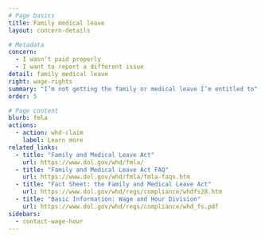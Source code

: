 ```yaml
---
# Page basics
title: Family medical leave
layout: concern-details

# Metadata
concern:
  - I wasn’t paid properly
  - I want to report a different issue
detail: family medical leave
right: wage-rights
summary: "I’m not getting the family or medical leave I’m entitled to"
order: 5

# Page content
blurb: fmla
actions:
  - action: whd-claim
    label: Learn more
related_links:
  - title: "Family and Medical Leave Act"
    url: https://www.dol.gov/whd/fmla/
  - title: "Family and Medical Leave Act FAQ"
    url: https://www.dol.gov/whd/fmla/fmla-faqs.htm
  - title: "Fact Sheet: the Family and Medical Leave Act"
    url: https://www.dol.gov/whd/regs/compliance/whdfs28.htm
  - title: "Basic Information: Wage and Hour Division"
    url: https://www.dol.gov/whd/regs/compliance/whd_fs.pdf
sidebars:
  - contact-wage-hour
---
```


